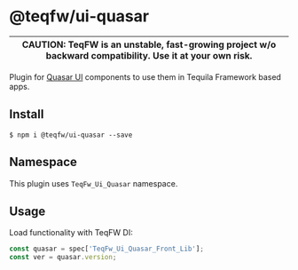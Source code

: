 # @teqfw/ui-quasar

|CAUTION: TeqFW is an unstable, fast-growing project w/o backward compatibility. Use it at your own risk.|
|---|

Plugin for [Quasar UI](https://quasar.dev/) components to use them in Tequila Framework based apps.

## Install

```shell
$ npm i @teqfw/ui-quasar --save 
```

## Namespace

This plugin uses `TeqFw_Ui_Quasar` namespace.

## Usage

Load functionality with TeqFW DI:

```javascript
const quasar = spec['TeqFw_Ui_Quasar_Front_Lib'];
const ver = quasar.version;
```
